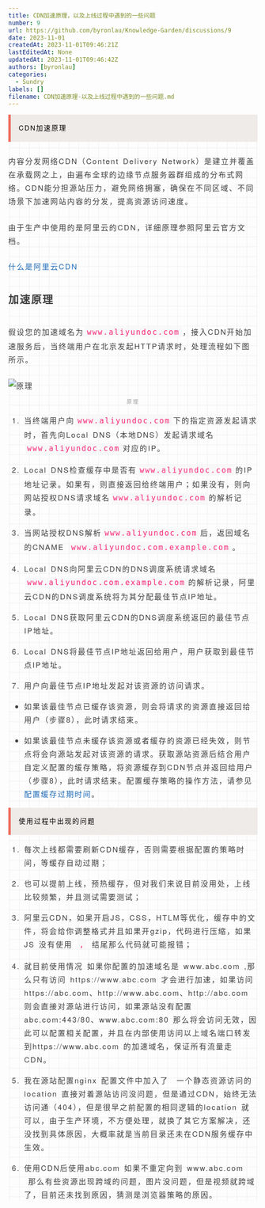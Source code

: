 ```yaml
---
title: CDN加速原理，以及上线过程中遇到的一些问题
number: 9
url: https://github.com/byronlau/Knowledge-Garden/discussions/9
date: 2023-11-01
createdAt: 2023-11-01T09:46:21Z
lastEditedAt: None
updatedAt: 2023-11-01T09:46:42Z
authors: [byronlau]
categories: 
  - Sundry
labels: []
filename: CDN加速原理-以及上线过程中遇到的一些问题.md
---
```


<section class="output_wrapper" id="output_wrapper_id" style="font-size: 15px; color: rgb(62, 62, 62); line-height: 1.8; word-spacing: 2px; letter-spacing: 2px; font-family: &#39;Helvetica Neue&#39;, Helvetica, &#39;Hiragino Sans GB&#39;, &#39;Microsoft YaHei&#39;, Arial, sans-serif; background-image: linear-gradient(90deg, rgba(50, 0, 0, 0.05) 3%, rgba(0, 0, 0, 0) 3%), linear-gradient(360deg, rgba(50, 0, 0, 0.05) 3%, rgba(0, 0, 0, 0) 3%); background-size: 20px 20px; background-position: center center;"></section><section class="output_wrapper" id="output_wrapper_id" style="font-size: 15px; color: rgb(62, 62, 62); line-height: 1.8; word-spacing: 2px; letter-spacing: 2px; font-family: &#39;Helvetica Neue&#39;, Helvetica, &#39;Hiragino Sans GB&#39;, &#39;Microsoft YaHei&#39;, Arial, sans-serif; background-image: linear-gradient(90deg, rgba(50, 0, 0, 0.05) 3%, rgba(0, 0, 0, 0) 3%), linear-gradient(360deg, rgba(50, 0, 0, 0.05) 3%, rgba(0, 0, 0, 0) 3%); background-size: 20px 20px; background-position: center center;"><blockquote style="line-height: inherit; padding: 15px 15px 15px 1rem; font-size: 0.9em; margin: 1em 0px; color: rgb(0, 0, 0); border-left: 5px solid rgb(239, 112, 96); background: rgb(239, 235, 233); overflow: auto; overflow-wrap: normal; word-break: normal;"><p style="font-size: inherit; color: inherit; line-height: inherit; padding: 0px; margin-top: 0px; margin-bottom: 0px;">CDN加速原理</p></blockquote><p style="font-size: inherit; color: inherit; line-height: inherit; padding: 0px; margin-top: 1.7em; margin-bottom: 1.7em;">内容分发网络CDN（Content Delivery Network）是建立并覆盖在承载网之上，由遍布全球的边缘节点服务器群组成的分布式网络。CDN能分担源站压力，避免网络拥塞，确保在不同区域、不同场景下加速网站内容的分发，提高资源访问速度。</p><p style="font-size: inherit; color: inherit; line-height: inherit; padding: 0px; margin-top: 1.7em; margin-bottom: 1.7em;">由于生产中使用的是阿里云的CDN，详细原理参照阿里云官方文档。</p><p style="font-size: inherit; color: inherit; line-height: inherit; padding: 0px; margin-top: 1.7em; margin-bottom: 1.7em;"><a href="https://help.aliyun.com/zh/cdn/product-overview/what-is-alibaba-cloud-cdn#title_sbn_geq_2ez" style="font-size: inherit; line-height: inherit; margin: 0px; padding: 0px; text-decoration-line: none; color: rgb(30, 107, 184); overflow-wrap: break-word;">什么是阿里云CDN</a></p><h2 id="h" style="color: inherit; line-height: inherit; padding: 0px; margin: 1.6em 0px; font-size: 1.4em;"><span style="font-size: inherit; color: inherit; line-height: inherit; margin: 0px; padding: 0px;">加速原理</span></h2><p style="font-size: inherit; color: inherit; line-height: inherit; padding: 0px; margin-top: 1.7em; margin-bottom: 1.7em;">假设您的加速域名为<code style="font-size: inherit; line-height: inherit; overflow-wrap: break-word; padding: 2px 4px; border-radius: 4px; margin: 0px 2px; color: rgb(248, 35, 117); background: rgb(248, 248, 248);">www.aliyundoc.com</code>，接入CDN开始加速服务后，当终端用户在北京发起HTTP请求时，处理流程如下图所示。</p><figure style="font-size: inherit; color: inherit; line-height: inherit; margin: 0px; padding: 0px;"><img src="https://help-static-aliyun-doc.aliyuncs.com/assets/img/zh-CN/0988696361/p352419.png" alt="原理" title="原理" style="font-size: inherit; color: inherit; line-height: inherit; padding: 0px; display: block; margin: 0px auto; max-width: 100%;"/><figcaption style="line-height: inherit; margin: 0px; padding: 0px; margin-top: 10px; text-align: center; color: rgb(153, 153, 153); font-size: 0.7em;">原理</figcaption></figure><ol style="font-size: inherit; color: inherit; line-height: inherit; padding: 0px 0px 0px 32px;" class=" list-paddingleft-2"><li><p>当终端用户向<code style="font-size: inherit; line-height: inherit; overflow-wrap: break-word; padding: 2px 4px; border-radius: 4px; margin: 0px 2px; color: rgb(248, 35, 117); background: rgb(248, 248, 248);">www.aliyundoc.com</code>下的指定资源发起请求时，首先向Local DNS（本地DNS）发起请求域名<code style="font-size: inherit; line-height: inherit; overflow-wrap: break-word; padding: 2px 4px; border-radius: 4px; margin: 0px 2px; color: rgb(248, 35, 117); background: rgb(248, 248, 248);">www.aliyundoc.com</code>对应的IP。</p></li><li><p>Local DNS检查缓存中是否有<code style="font-size: inherit; line-height: inherit; overflow-wrap: break-word; padding: 2px 4px; border-radius: 4px; margin: 0px 2px; color: rgb(248, 35, 117); background: rgb(248, 248, 248);">www.aliyundoc.com</code>的IP地址记录。如果有，则直接返回给终端用户；如果没有，则向网站授权DNS请求域名<code style="font-size: inherit; line-height: inherit; overflow-wrap: break-word; padding: 2px 4px; border-radius: 4px; margin: 0px 2px; color: rgb(248, 35, 117); background: rgb(248, 248, 248);">www.aliyundoc.com</code>的解析记录。</p></li><li><p>当网站授权DNS解析<code style="font-size: inherit; line-height: inherit; overflow-wrap: break-word; padding: 2px 4px; border-radius: 4px; margin: 0px 2px; color: rgb(248, 35, 117); background: rgb(248, 248, 248);">www.aliyundoc.com</code>后，返回域名的CNAME <code style="font-size: inherit; line-height: inherit; overflow-wrap: break-word; padding: 2px 4px; border-radius: 4px; margin: 0px 2px; color: rgb(248, 35, 117); background: rgb(248, 248, 248);">www.aliyundoc.com.example.com</code>。</p></li><li><p>Local DNS向阿里云CDN的DNS调度系统请求域名<code style="font-size: inherit; line-height: inherit; overflow-wrap: break-word; padding: 2px 4px; border-radius: 4px; margin: 0px 2px; color: rgb(248, 35, 117); background: rgb(248, 248, 248);">www.aliyundoc.com.example.com</code>的解析记录，阿里云CDN的DNS调度系统将为其分配最佳节点IP地址。</p></li><li><p><span style="font-size: inherit; color: inherit; line-height: inherit; margin: 0px; padding: 0px;">Local DNS获取阿里云CDN的DNS调度系统返回的最佳节点IP地址。</span></p></li><li><p><span style="font-size: inherit; color: inherit; line-height: inherit; margin: 0px; padding: 0px;">Local DNS将最佳节点IP地址返回给用户，用户获取到最佳节点IP地址。</span></p></li><li><p><span style="font-size: inherit; color: inherit; line-height: inherit; margin: 0px; padding: 0px;">用户向最佳节点IP地址发起对该资源的访问请求。</span></p></li></ol><ul style="font-size: inherit; color: inherit; line-height: inherit; padding: 0px 0px 0px 32px;" class=" list-paddingleft-2"><li><p><span style="font-size: inherit; color: inherit; line-height: inherit; margin: 0px; padding: 0px;">如果该最佳节点已缓存该资源，则会将请求的资源直接返回给用户（步骤8），此时请求结束。</span></p></li><li><p>如果该最佳节点未缓存该资源或者缓存的资源已经失效，则节点将会向源站发起对该资源的请求。获取源站资源后结合用户自定义配置的缓存策略，将资源缓存到CDN节点并返回给用户（步骤8），此时请求结束。配置缓存策略的操作方法，请参见<a href="https://help.aliyun.com/zh/cdn/user-guide/add-a-cache-rule#task-261642" style="font-size: inherit; line-height: inherit; margin: 0px; padding: 0px; text-decoration-line: none; color: rgb(30, 107, 184); overflow-wrap: break-word;">配置缓存过期时间</a>。</p></li></ul><blockquote style="line-height: inherit; padding: 15px 15px 15px 1rem; font-size: 0.9em; margin: 1em 0px; color: rgb(0, 0, 0); border-left: 5px solid rgb(239, 112, 96); background: rgb(239, 235, 233); overflow: auto; overflow-wrap: normal; word-break: normal;"><p style="font-size: inherit; color: inherit; line-height: inherit; padding: 0px; margin-top: 0px; margin-bottom: 0px;">使用过程中出现的问题</p></blockquote><ol style="font-size: inherit; color: inherit; line-height: inherit; padding: 0px 0px 0px 32px;" class=" list-paddingleft-2"><li><p><span style="font-size: inherit; color: inherit; line-height: inherit; margin: 0px; padding: 0px;">每次上线都需要刷新CDN缓存，否则需要根据配置的策略时间，等缓存自动过期；</span></p></li><li><p><span style="font-size: inherit; color: inherit; line-height: inherit; margin: 0px; padding: 0px;">也可以提前上线，预热缓存，但对我们来说目前没用处，上线比较频繁，并且测试需要测试；</span></p></li><li><p>阿里云CDN，如果开启JS，CSS，HTLM等优化，缓存中的文件，将会给你调整格式并且如果开gzip，代码进行压缩，如果JS 没有使用 <code style="font-size: inherit; line-height: inherit; overflow-wrap: break-word; padding: 2px 4px; border-radius: 4px; margin: 0px 2px; color: rgb(248, 35, 117); background: rgb(248, 248, 248);">,</code> 结尾那么代码就可能报错；</p></li><li><p><span style="font-size: inherit; color: inherit; line-height: inherit; margin: 0px; padding: 0px;">就目前使用情况 如果你配置的加速域名是 www.abc.com ,那么只有访问 https://www.abc.com 才会进行加速，如果访问https://abc.com、http://www.abc.com、http://abc.com 则会直接对源站进行访问，如果源站没有配置 abc.com:443/80、www.abc.com:80 那么将会访问无效，因此可以配置相关配置，并且在内部使用访问以上域名端口转发到https://www.abc.com 的加速域名，保证所有流量走CDN。</span></p></li><li><p><span style="font-size: inherit; color: inherit; line-height: inherit; margin: 0px; padding: 0px;">我在源站配置nginx 配置文件中加入了 &nbsp;一个静态资源访问的location 直接对着源站访问没问题，但是通过CDN，始终无法访问通（404），但是很早之前配置的相同逻辑的location 就可以，由于生产环境，不方便处理，就换了其它方案解决，还没找到具体原因，大概率就是当前目录还未在CDN服务缓存中生效。</span></p></li><li><p><span style="font-size: inherit; color: inherit; line-height: inherit; margin: 0px; padding: 0px;">使用CDN后使用abc.com 如果不重定向到 www.abc.com &nbsp;那么有些资源出现跨域的问题，图片没问题，但是视频就跨域了，目前还未找到原因，猜测是浏览器策略的原因。</span></p></li></ol></section><p><br/></p>
<script src="https://giscus.app/client.js"
    data-repo="byronlau/Knowledge-Garden"
    data-repo-id="R_kgDOKkfaDQ"
    data-mapping="number"
    data-term="9"
    data-reactions-enabled="1"
    data-emit-metadata="0"
    data-input-position="bottom"
    data-theme="light"
    data-lang="zh-CN"
    crossorigin="anonymous"
    async>
</script>
        